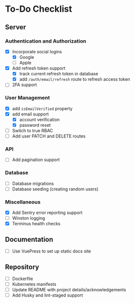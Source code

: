 # To-Do Checklist

## Server

### Authentication and Authorization

- [x] Incorporate social logins
  - [x] Google
  - [ ] Apple
- [x] Add refresh token support
  - [x] track current refresh token in database
  - [x] add `/auth/email/refresh` route to refresh access token
- [ ] 2FA support

### User Management

- [x] add `isEmailVerified` property
- [x] add email support
  - [x] account verification
  - [x] password reset
- [ ] Switch to true RBAC
- [ ] Add user PATCH and DELETE routes

### API

- [ ] Add pagination support

### Database

- [ ] Database migrations
- [ ] Database seeding (creating random users)

### Miscellaneous

- [x] Add Sentry error reporting support
- [ ] Winston logging
- [x] Terminus health checks

## Documentation

- [ ] Use VuePress to set up static docs site

## Repository

- [ ] Dockerfile
- [ ] Kubernetes manifests
- [ ] Update README with project details/acknowledgements
- [ ] Add Husky and lint-staged support
